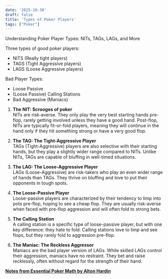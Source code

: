 ```yaml
---
date: '2025-10-30'
draft: false
title: 'Types of Poker Players'
tags: ["Poker"]
---
```

Understanding Poker Player Types: NITs, TAGs, LAGs, and More
  
Three types of good poker players:
* NITS (Really tight players)
* TAGS (Tight Aggressive players)
* LAGS (Loose Aggressive players)

Bad Player Types:
* Loose Passive
* (Loose Passive) Calling Stations
* Bad Aggressive (Maniacs)

1. **The NIT: Scrooges of poker** \
NITs are risk-averse. They only play the very best starting hands pre-flop, rarely getting involved unless they have a good hand. Post-flop, NITs are typically fit-or-fold players, meaning they will continue in the hand only if they hit something strong or have a very good flop.

2. **The TAG: The Tight-Aggressive Player** \
TAGs (Tight-Aggressive) players are also selective with their starting hands, but they play a slightly wider range compared to NITs. Unlike NITs, TAGs are capable of bluffing in well-timed situations. 

3. **The LAG: The Loose-Aggressive Player** \
LAGs (Loose-Aggressive) are risk-takers who play an even wider range of hands than TAGs. They thrive on bluffing and love to put their opponents in tough spots.

4. **The Loose-Passive Player** \
Loose-passive players are characterized by their tendency to limp into pots pre-flop, hoping to see a cheap flop. They are usually risk-averse when faced with pre-flop aggression and will often fold to strong bets.

5. **The Calling Station** \
A calling station is a specific type of loose-passive player, but with one key difference: they hate to fold. Calling stations love to limp and see flops, but they rarely fold to aggression pre-flop.

6. **The Maniac: The Reckless Aggressor** \
Maniacs are the bad player version of LAGs. While skilled LAGs control their aggression, maniacs have no restraint. They bet and raise recklessly, often without regard for the strength of their hand.


[__Notes from Essential Poker Math by Alton Hardin__ ](https://books.google.co.in/books/about/Essential_Poker_Math.html?id=3sEpjgEACAAJ&redir_esc=y)
